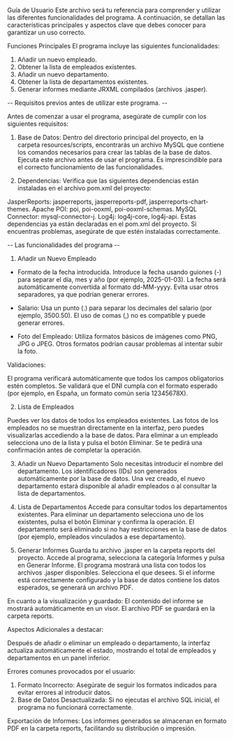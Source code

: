 Guía de Usuario
Este archivo será tu referencia para comprender y utilizar las diferentes funcionalidades del programa. A continuación, se detallan las características principales y aspectos clave que debes conocer para garantizar un uso correcto.

Funciones Principales
El programa incluye las siguientes funcionalidades:

1. Añadir un nuevo empleado.
2. Obtener la lista de empleados existentes.
3. Añadir un nuevo departamento.
4. Obtener la lista de departamentos existentes.
5. Generar informes mediante JRXML compilados (archivos .jasper).
   
-- Requisitos previos antes de utilizar este programa. --

Antes de comenzar a usar el programa, asegúrate de cumplir con los siguientes requisitos:

1. Base de Datos:
Dentro del directorio principal del proyecto, en la carpeta resources/scripts, encontrarás un archivo MySQL que contiene los comandos necesarios para crear las tablas de la base de datos.
Ejecuta este archivo antes de usar el programa. Es imprescindible para el correcto funcionamiento de las funcionalidades.

2. Dependencias:
Verifica que las siguientes dependencias están instaladas en el archivo pom.xml del proyecto:

JasperReports: jasperreports, jasperreports-pdf, jasperreports-chart-themes.
Apache POI: poi, poi-ooxml, poi-ooxml-schemas.
MySQL Connector: mysql-connector-j.
Log4j: log4j-core, log4j-api.
Estas dependencias ya están declaradas en el pom.xml del proyecto. Si encuentras problemas, asegúrate de que estén instaladas correctamente.

-- Las funcionalidades del programa --

1. Añadir un Nuevo Empleado
   
- Formato de la fecha introducida.
Introduce la fecha usando guiones (-) para separar el día, mes y año (por ejemplo, 2025-01-03). La fecha será automáticamente convertida al formato dd-MM-yyyy.
Evita usar otros separadores, ya que podrían generar errores.

- Salario:
Usa un punto (.) para separar los decimales del salario (por ejemplo, 3500.50). El uso de comas (,) no es compatible y puede generar errores.

- Foto del Empleado:
Utiliza formatos básicos de imágenes como PNG, JPG o JPEG. Otros formatos podrían causar problemas al intentar subir la foto.

Validaciones:

El programa verificará automáticamente que todos los campos obligatorios estén completos.
Se validará que el DNI cumpla con el formato esperado (por ejemplo, en España, un formato común sería 12345678X).

2. Lista de Empleados
   
Puedes ver los datos de todos los empleados existentes.
Las fotos de los empleados no se muestran directamente en la interfaz, pero puedes visualizarlas accediendo a la base de datos.
Para eliminar a un empleado selecciona uno de la lista y pulsa el botón Eliminar. Se te pedirá una confirmación antes de completar la operación.

3. Añadir un Nuevo Departamento
Solo necesitas introducir el nombre del departamento.
Los identificadores (IDs) son generados automáticamente por la base de datos.
Una vez creado, el nuevo departamento estará disponible al añadir empleados o al consultar la lista de departamentos.

4. Lista de Departamentos
Accede para consultar todos los departamentos existentes.
Para eliminar un departamento selecciona uno de los existentes, pulsa el botón Eliminar y confirma la operación. El departamento será eliminado si no hay restricciones en la base de datos (por ejemplo, empleados vinculados a ese departamento).

5. Generar Informes
Guarda tu archivo .jasper en la carpeta reports del proyecto.
Accede al programa, selecciona la categoría Informes y pulsa en Generar Informe.
El programa mostrará una lista con todos los archivos .jasper disponibles. Selecciona el que desees.
Si el informe está correctamente configurado y la base de datos contiene los datos esperados, se generará un archivo PDF.

En cuanto a la visualización y guardado:
El contenido del informe se mostrará automáticamente en un visor.
El archivo PDF se guardará en la carpeta reports.


Aspectos Adicionales a destacar:

Después de añadir o eliminar un empleado o departamento, la interfaz actualiza automáticamente el estado, mostrando el total de empleados y departamentos en un panel inferior.

Errores comunes provocados por el usuario:

1. Formato Incorrecto: Asegúrate de seguir los formatos indicados para evitar errores al introducir datos.
2. Base de Datos Desactualizada: Si no ejecutas el archivo SQL inicial, el programa no funcionará correctamente.

Exportación de Informes:
Los informes generados se almacenan en formato PDF en la carpeta reports, facilitando su distribución o impresión.
